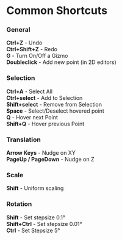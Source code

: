# Common Shortcuts


### General
**Ctrl+Z** - Undo  
**Ctrl+Shift+Z** - Redo  
**G** -  Turn On/Off a Gizmo  
**Doubleclick** -  Add new point (in 2D editors)  

### Selection
**Ctrl+A** -  Select All  
**Ctrl+select** -  Add to Selection  
**Shift+select** -  Remove from Selection  
**Space** -  Select/Deselect hovered point  
**Q** -  Hover next Point  
**Shift+Q** -  Hover previous Point  


### Translation
**Arrow Keys** -  Nudge on XY  
**PageUp / PageDown** -  Nudge on Z  

### Scale
**Shift** -  Uniform scaling  

### Rotation
**Shift** -  Set stepsize 0.1°  
**Shift+Ctrl** -  Set stepsize 0.01°  
**Ctrl** -  Set Stepsize 5°  



